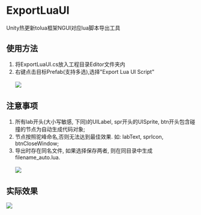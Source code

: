 # ExportLuaUI
Unity热更新tolua框架NGUI对应lua脚本导出工具

## 使用方法
1. 将ExportLuaUI.cs放入工程目录Editor文件夹内
2. 右键点击目标Prefab(支持多选),选择"Export Lua UI Script"<br><br>![](https://github.com/glegoo/ExportLuaUI/blob/master/Res/a.png?raw=true)

## 注意事项
1. 所有lab开头(大小写敏感, 下同)的UILabel, spr开头的UISprite, btn开头包含碰撞的节点为自动生成代码对象;
2. 节点按照驼峰命名,否则无法达到最佳效果. 如: labText, sprIcon, btnCloseWindow;
3. 导出时存在同名文件, 如果选择保存两者, 则在同目录中生成filename_auto.lua.<br><br>![](https://github.com/glegoo/ExportLuaUI/blob/master/Res/b.png?raw=true)

## 实际效果
![](https://github.com/glegoo/ExportLuaUI/blob/master/Res/c.png?raw=true)

